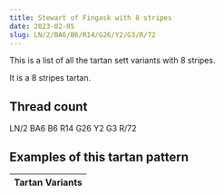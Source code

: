 ```yaml
---
title: Stewart of Fingask with 8 stripes
date: 2023-02-05
slug: LN/2/BA6/B6/R14/G26/Y2/G3/R/72
---
```

This is a list of all the tartan sett variants with 8 stripes.

It is a 8 stripes tartan.


## Thread count
LN/2 BA6 B6 R14 G26 Y2 G3 R/72

## Examples of this tartan pattern

| Tartan Variants |
|---------------|
